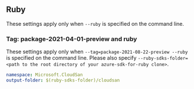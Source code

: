 ## Ruby

These settings apply only when `--ruby` is specified on the command line.


### Tag: package-2021-04-01-preview and ruby

These settings apply only when `--tag=package-2021-08-22-preview --ruby` is specified on the command line.
Please also specify `--ruby-sdks-folder=<path to the root directory of your azure-sdk-for-ruby clone>`.

```yaml $(tag) == 'package-2021-08-22-preview' && $(ruby)
namespace: Microsoft.CloudSan
output-folder: $(ruby-sdks-folder)/cloudsan
```
